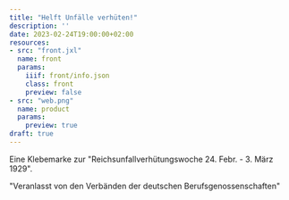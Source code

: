 ```yaml
---
title: "Helft Unfälle verhüten!"
description: ''
date: 2023-02-24T19:00:00+02:00
resources:
- src: "front.jxl"
  name: front
  params:
    iiif: front/info.json
    class: front
    preview: false
- src: "web.png"
  name: product
  params:
    preview: true
draft: true
---
```


Eine Klebemarke zur "Reichsunfallverhütungswoche 24. Febr. - 3. März 1929".
<!--more-->
"Veranlasst von den Verbänden der deutschen Berufsgenossenschaften"
